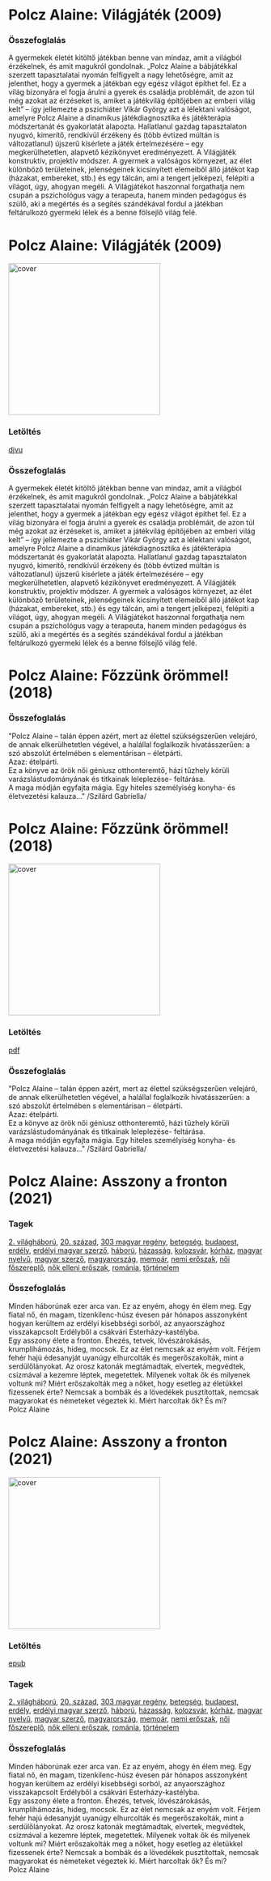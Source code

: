 # <a name="id_1505">Polcz Alaine: Világjáték (2009)</a>
### Összefoglalás
<div>
<p>A ​gyermekek életét kitöltő játékban benne van mindaz, amit a világból érzékelnek, és amit magukról gondolnak. „Polcz Alaine a bábjátékkal szerzett tapasztalatai nyomán felfigyelt a nagy lehetőségre, amit az jelenthet, hogy a gyermek a játékban egy egész világot építhet fel. Ez a világ bizonyára el fogja árulni a gyerek és családja problémáit, de azon túl még azokat az érzéseket is, amiket a játékvilág építőjében az emberi világ kelt” – így jellemezte a pszichiáter Vikár György azt a lélektani valóságot, amelyre Polcz Alaine a dinamikus játékdiagnosztika és játékterápia módszertanát és gyakorlatát alapozta. Hallatlanul gazdag tapasztalaton nyugvó, kimerítő, rendkívül érzékeny és (több évtized múltán is változatlanul) újszerű kísérlete a játék értelmezésére – egy megkerülhetetlen, alapvető kézikönyvet eredményezett. A Világjáték konstruktív, projektív módszer. A gyermek a valóságos környezet, az élet különböző területeinek, jelenségeinek kicsinyített elemeiből álló játékot kap (házakat, embereket, stb.) és egy tálcán, ami a tengert jelképezi, felépíti a világot, úgy, ahogyan megéli. A Világjátékot haszonnal forgathatja nem csupán a pszichológus vagy a terapeuta, hanem minden pedagógus és szülő, aki a megértés és a segítés szándékával fordul a játékban feltárulkozó gyermeki lélek és a benne fölsejlő világ felé.</p></div>


# <a name="id_1505">Polcz Alaine: Világjáték (2009)</a>
<img src="https://github.com/BercziSandor/calibre_lib/raw/main/libs/main/Polcz%2C%20Alaine/Vilagjatek%20%281505%29/cover.jpg" alt="cover" width="300"/>

### Letöltés
[djvu](https://github.com/BercziSandor/calibre_lib/raw/main/libs/main/Polcz%2C%20Alaine/Vilagjatek%20%281505%29/Vilagjatek%20-%20Polcz%20Alaine.djvu)

### Összefoglalás
<div>
<p>A ​gyermekek életét kitöltő játékban benne van mindaz, amit a világból érzékelnek, és amit magukról gondolnak. „Polcz Alaine a bábjátékkal szerzett tapasztalatai nyomán felfigyelt a nagy lehetőségre, amit az jelenthet, hogy a gyermek a játékban egy egész világot építhet fel. Ez a világ bizonyára el fogja árulni a gyerek és családja problémáit, de azon túl még azokat az érzéseket is, amiket a játékvilág építőjében az emberi világ kelt” – így jellemezte a pszichiáter Vikár György azt a lélektani valóságot, amelyre Polcz Alaine a dinamikus játékdiagnosztika és játékterápia módszertanát és gyakorlatát alapozta. Hallatlanul gazdag tapasztalaton nyugvó, kimerítő, rendkívül érzékeny és (több évtized múltán is változatlanul) újszerű kísérlete a játék értelmezésére – egy megkerülhetetlen, alapvető kézikönyvet eredményezett. A Világjáték konstruktív, projektív módszer. A gyermek a valóságos környezet, az élet különböző területeinek, jelenségeinek kicsinyített elemeiből álló játékot kap (házakat, embereket, stb.) és egy tálcán, ami a tengert jelképezi, felépíti a világot, úgy, ahogyan megéli. A Világjátékot haszonnal forgathatja nem csupán a pszichológus vagy a terapeuta, hanem minden pedagógus és szülő, aki a megértés és a segítés szándékával fordul a játékban feltárulkozó gyermeki lélek és a benne fölsejlő világ felé.</p></div>


# <a name="id_1506">Polcz Alaine: Főzzünk örömmel! (2018)</a>
### Összefoglalás
<div>
<p>"Polcz Alaine – talán éppen azért, mert az élettel szükségszerűen velejáró, de annak elkerülhetetlen végével, a halállal foglalkozik hivatásszerűen: a szó abszolút értelmében s elementárisan – életpárti. <br>Azaz: ételpárti.<br>Ez a könyve az örök női géniusz otthonteremtő, házi tűzhely körüli varázslástudományának és titkainak leleplezése- feltárása.<br>A maga módján egyfajta mágia. Egy hiteles személyiség konyha- és életvezetési kalauza…" /Szilárd Gabriella/</p></div>


# <a name="id_1506">Polcz Alaine: Főzzünk örömmel! (2018)</a>
<img src="https://github.com/BercziSandor/calibre_lib/raw/main/libs/main/Polcz%2C%20Alaine/Fozzunk%20orommel%21%20%281506%29/cover.jpg" alt="cover" width="300"/>

### Letöltés
[pdf](https://github.com/BercziSandor/calibre_lib/raw/main/libs/main/Polcz%2C%20Alaine/Fozzunk%20orommel%21%20%281506%29/Fozzunk%20orommel%21%20-%20Polcz%20Alaine.pdf)

### Összefoglalás
<div>
<p>"Polcz Alaine – talán éppen azért, mert az élettel szükségszerűen velejáró, de annak elkerülhetetlen végével, a halállal foglalkozik hivatásszerűen: a szó abszolút értelmében s elementárisan – életpárti. <br>Azaz: ételpárti.<br>Ez a könyve az örök női géniusz otthonteremtő, házi tűzhely körüli varázslástudományának és titkainak leleplezése- feltárása.<br>A maga módján egyfajta mágia. Egy hiteles személyiség konyha- és életvezetési kalauza…" /Szilárd Gabriella/</p></div>


# <a name="id_1443">Polcz Alaine: Asszony a fronton (2021)</a>
### Tagek
[2. világháború](https://github.com/berczisandor/calibre_lib/blob/main/libs/main/_tags/2.%20vil%c3%a1gh%c3%a1bor%c3%ba.md), [20. század](https://github.com/berczisandor/calibre_lib/blob/main/libs/main/_tags/20.%20sz%c3%a1zad.md), [303 magyar regény](https://github.com/berczisandor/calibre_lib/blob/main/libs/main/_tags/303%20magyar%20reg%c3%a9ny.md), [betegség](https://github.com/berczisandor/calibre_lib/blob/main/libs/main/_tags/betegs%c3%a9g.md), [budapest](https://github.com/berczisandor/calibre_lib/blob/main/libs/main/_tags/budapest.md), [erdély](https://github.com/berczisandor/calibre_lib/blob/main/libs/main/_tags/erd%c3%a9ly.md), [erdélyi magyar szerző](https://github.com/berczisandor/calibre_lib/blob/main/libs/main/_tags/erd%c3%a9lyi%20magyar%20szerz%c5%91.md), [háború](https://github.com/berczisandor/calibre_lib/blob/main/libs/main/_tags/h%c3%a1bor%c3%ba.md), [házasság](https://github.com/berczisandor/calibre_lib/blob/main/libs/main/_tags/h%c3%a1zass%c3%a1g.md), [kolozsvár](https://github.com/berczisandor/calibre_lib/blob/main/libs/main/_tags/kolozsv%c3%a1r.md), [kórház](https://github.com/berczisandor/calibre_lib/blob/main/libs/main/_tags/k%c3%b3rh%c3%a1z.md), [magyar nyelvű](https://github.com/berczisandor/calibre_lib/blob/main/libs/main/_tags/magyar%20nyelv%c5%b1.md), [magyar szerző](https://github.com/berczisandor/calibre_lib/blob/main/libs/main/_tags/magyar%20szerz%c5%91.md), [magyarország](https://github.com/berczisandor/calibre_lib/blob/main/libs/main/_tags/magyarorsz%c3%a1g.md), [memoár](https://github.com/berczisandor/calibre_lib/blob/main/libs/main/_tags/memo%c3%a1r.md), [nemi erőszak](https://github.com/berczisandor/calibre_lib/blob/main/libs/main/_tags/nemi%20er%c5%91szak.md), [női főszereplő](https://github.com/berczisandor/calibre_lib/blob/main/libs/main/_tags/n%c5%91i%20f%c5%91szerepl%c5%91.md), [nők elleni erőszak](https://github.com/berczisandor/calibre_lib/blob/main/libs/main/_tags/n%c5%91k%20elleni%20er%c5%91szak.md), [románia](https://github.com/berczisandor/calibre_lib/blob/main/libs/main/_tags/rom%c3%a1nia.md), [történelem](https://github.com/berczisandor/calibre_lib/blob/main/libs/main/_tags/t%c3%b6rt%c3%a9nelem.md)

### Összefoglalás
<div>
<p>Minden háborúnak ezer arca van. Ez az enyém, ahogy én élem meg. Egy fiatal nő, én magam, tizenkilenc-húsz évesen pár hónapos asszonyként hogyan kerültem az erdélyi kisebbségi sorból, az anyaországhoz visszakapcsolt Erdélyből a csákvári Esterházy-kastélyba.<br>Egy asszony élete a fronton. Éhezés, tetvek, lövészárokásás, krumplihámozás, hideg, mocsok. Ez az élet nemcsak az enyém volt. Férjem fehér hajú édesanyját uyanúgy elhurcolták és megerőszakolták, mint a serdülőlányokat. Az orosz katonák megtámadtak, elvertek, megvédtek, csizmával a kezemre léptek, megetettek. Milyenek voltak ők és milyenek voltunk mi? Miért erőszakolták meg a nőket, hogy esetleg az életükkel fizessenek érte? Nemcsak a bombák és a lövedékek pusztítottak, nemcsak magyarokat és németeket végeztek ki. Miért harcoltak ők? És mi?<br>Polcz Alaine</p></div>


# <a name="id_1443">Polcz Alaine: Asszony a fronton (2021)</a>
<img src="https://github.com/BercziSandor/calibre_lib/raw/main/libs/main/Polcz%2C%20Alaine/Asszony%20a%20fronton%20%281443%29/cover.jpg" alt="cover" width="300"/>

### Letöltés
[epub](https://github.com/BercziSandor/calibre_lib/raw/main/libs/main/Polcz%2C%20Alaine/Asszony%20a%20fronton%20%281443%29/Asszony%20a%20fronton%20-%20Polcz%20Alaine.epub)

### Tagek
[2. világháború](https://github.com/berczisandor/calibre_lib/blob/main/libs/main/_tags/2.%20vil%c3%a1gh%c3%a1bor%c3%ba.md), [20. század](https://github.com/berczisandor/calibre_lib/blob/main/libs/main/_tags/20.%20sz%c3%a1zad.md), [303 magyar regény](https://github.com/berczisandor/calibre_lib/blob/main/libs/main/_tags/303%20magyar%20reg%c3%a9ny.md), [betegség](https://github.com/berczisandor/calibre_lib/blob/main/libs/main/_tags/betegs%c3%a9g.md), [budapest](https://github.com/berczisandor/calibre_lib/blob/main/libs/main/_tags/budapest.md), [erdély](https://github.com/berczisandor/calibre_lib/blob/main/libs/main/_tags/erd%c3%a9ly.md), [erdélyi magyar szerző](https://github.com/berczisandor/calibre_lib/blob/main/libs/main/_tags/erd%c3%a9lyi%20magyar%20szerz%c5%91.md), [háború](https://github.com/berczisandor/calibre_lib/blob/main/libs/main/_tags/h%c3%a1bor%c3%ba.md), [házasság](https://github.com/berczisandor/calibre_lib/blob/main/libs/main/_tags/h%c3%a1zass%c3%a1g.md), [kolozsvár](https://github.com/berczisandor/calibre_lib/blob/main/libs/main/_tags/kolozsv%c3%a1r.md), [kórház](https://github.com/berczisandor/calibre_lib/blob/main/libs/main/_tags/k%c3%b3rh%c3%a1z.md), [magyar nyelvű](https://github.com/berczisandor/calibre_lib/blob/main/libs/main/_tags/magyar%20nyelv%c5%b1.md), [magyar szerző](https://github.com/berczisandor/calibre_lib/blob/main/libs/main/_tags/magyar%20szerz%c5%91.md), [magyarország](https://github.com/berczisandor/calibre_lib/blob/main/libs/main/_tags/magyarorsz%c3%a1g.md), [memoár](https://github.com/berczisandor/calibre_lib/blob/main/libs/main/_tags/memo%c3%a1r.md), [nemi erőszak](https://github.com/berczisandor/calibre_lib/blob/main/libs/main/_tags/nemi%20er%c5%91szak.md), [női főszereplő](https://github.com/berczisandor/calibre_lib/blob/main/libs/main/_tags/n%c5%91i%20f%c5%91szerepl%c5%91.md), [nők elleni erőszak](https://github.com/berczisandor/calibre_lib/blob/main/libs/main/_tags/n%c5%91k%20elleni%20er%c5%91szak.md), [románia](https://github.com/berczisandor/calibre_lib/blob/main/libs/main/_tags/rom%c3%a1nia.md), [történelem](https://github.com/berczisandor/calibre_lib/blob/main/libs/main/_tags/t%c3%b6rt%c3%a9nelem.md)

### Összefoglalás
<div>
<p>Minden háborúnak ezer arca van. Ez az enyém, ahogy én élem meg. Egy fiatal nő, én magam, tizenkilenc-húsz évesen pár hónapos asszonyként hogyan kerültem az erdélyi kisebbségi sorból, az anyaországhoz visszakapcsolt Erdélyből a csákvári Esterházy-kastélyba.<br>Egy asszony élete a fronton. Éhezés, tetvek, lövészárokásás, krumplihámozás, hideg, mocsok. Ez az élet nemcsak az enyém volt. Férjem fehér hajú édesanyját uyanúgy elhurcolták és megerőszakolták, mint a serdülőlányokat. Az orosz katonák megtámadtak, elvertek, megvédtek, csizmával a kezemre léptek, megetettek. Milyenek voltak ők és milyenek voltunk mi? Miért erőszakolták meg a nőket, hogy esetleg az életükkel fizessenek érte? Nemcsak a bombák és a lövedékek pusztítottak, nemcsak magyarokat és németeket végeztek ki. Miért harcoltak ők? És mi?<br>Polcz Alaine</p></div>


